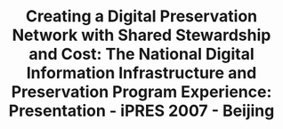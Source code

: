 ---
abstract: null
creators:
- Johnson, Molly
date: null
document_url: https://services.phaidra.univie.ac.at/api/object/o:294474/download
grand_parent: iPRES
institutions: []
keywords:
- beijing
landing_page_url: https://phaidra.univie.ac.at/o:294474
language: eng
layout: publication
license: CC BY-SA 3.0 AT
notes_url: null
parent: iPRES 2007
presentation_url: null
size: 237384
source_name: iPRES
title: 'Creating a Digital Preservation Network with Shared Stewardship and Cost:
  The National Digital Information Infrastructure and Preservation Program Experience:
  Presentation - iPRES 2007 - Beijing'
type: paper
year: 2007
---